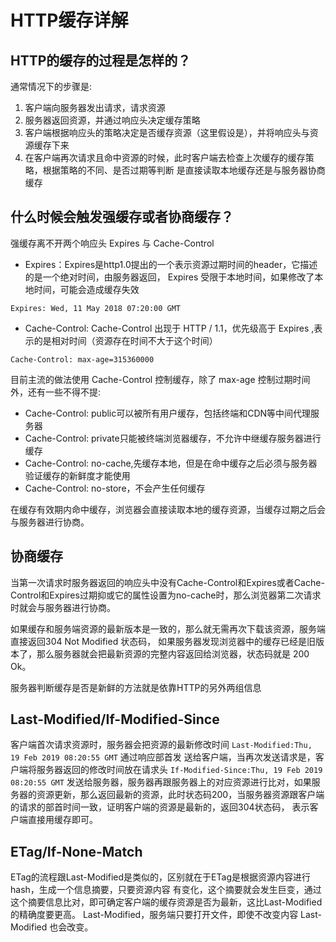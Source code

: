 # HTTP缓存详解
## HTTP的缓存的过程是怎样的？

通常情况下的步骤是:

1. 客户端向服务器发出请求，请求资源 
2. 服务器返回资源，并通过响应头决定缓存策略 
3. 客户端根据响应头的策略决定是否缓存资源（这⾥假设是），并将响应头与资源缓存下来 
4. 在客户端再次请求且命中资源的时候，此时客户端去检查上次缓存的缓存策略，根据策略的不同、是否过期等判断 是直接读取本地缓存还是与服务器协商缓存

## 什么时候会触发强缓存或者协商缓存？

强缓存离不开两个响应头 Expires 与 Cache-Control

- Expires：Expires是http1.0提出的⼀个表示资源过期时间的header，它描述的是⼀个绝对时间，由服务器返回， Expires 受限于本地时间，如果修改了本地时间，可能会造成缓存失效

`Expires: Wed, 11 May 2018 07:20:00 GMT`

- Cache-Control: Cache-Control 出现于 HTTP / 1.1，优先级⾼于 Expires ,表示的是相对时间（资源存在时间不大于这个时间）

`Cache-Control: max-age=315360000`

⽬前主流的做法使⽤ Cache-Control 控制缓存，除了 max-age 控制过期时间外，还有⼀些不得不提:

- Cache-Control: public可以被所有⽤户缓存，包括终端和CDN等中间代理服务器 
- Cache-Control: private只能被终端浏览器缓存，不允许中继缓存服务器进⾏缓存 
- Cache-Control: no-cache,先缓存本地，但是在命中缓存之后必须与服务器验证缓存的新鲜度才能使⽤ 
- Cache-Control: no-store，不会产⽣任何缓存

在缓存有效期内命中缓存，浏览器会直接读取本地的缓存资源，当缓存过期之后会与服务器进⾏协商。

## 协商缓存

当第⼀次请求时服务器返回的响应头中没有Cache-Control和Expires或者Cache-Control和Expires过期抑或它的属性设置为no-cache时，那么浏览器第⼆次请求时就会与服务器进⾏协商。

如果缓存和服务端资源的最新版本是⼀致的，那么就⽆需再次下载该资源，服务端直接返回304 Not Modified 状态码， 如果服务器发现浏览器中的缓存已经是旧版本了，那么服务器就会把最新资源的完整内容返回给浏览器，状态码就是 200 Ok。

服务器判断缓存是否是新鲜的⽅法就是依靠HTTP的另外两组信息

## Last-Modified/If-Modified-Since

客户端⾸次请求资源时，服务器会把资源的最新修改时间 `Last-Modified:Thu, 19 Feb 2019 08:20:55 GMT` 通过响应部⾸发 送给客户端，当再次发送请求是，客户端将服务器返回的修改时间放在请求头 `If-Modified-Since:Thu, 19 Feb 2019 08:20:55 GMT` 发送给服务器，服务器再跟服务器上的对应资源进⾏⽐对，如果服务器的资源更新，那么返回最新的资源，此时状态码200，当服务器资源跟客户端的请求的部⾸时间⼀致，证明客户端的资源是最新的，返回304状态码， 表示客户端直接⽤缓存即可。

## ETag/If-None-Match

ETag的流程跟Last-Modified是类似的，区别就在于ETag是根据资源内容进⾏hash，⽣成⼀个信息摘要，只要资源内容 有变化，这个摘要就会发⽣巨变，通过这个摘要信息⽐对，即可确定客户端的缓存资源是否为最新，这⽐Last-Modified 的精确度要更⾼。
Last-Modified，服务端只要打开文件，即使不改变内容 Last-Modified 也会改变。
